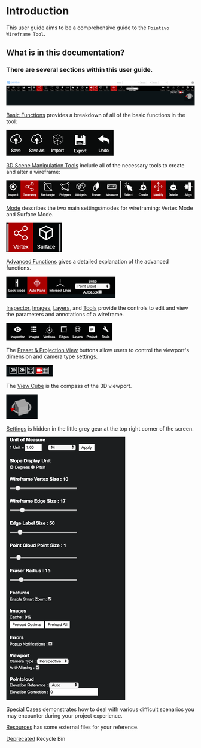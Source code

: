 # Introduction

This user guide aims to be a comprehensive guide to the `Pointivo Wireframe Tool`.

## What is in this documentation?

### **There are several sections within this user guide.**

![Toolbar Overall](.gitbook/assets/image%20%281%29.png)

[Basic Functions](basic-function/) provides a breakdown of all of the basic functions in the tool:

![](.gitbook/assets/basic-funtions.png)

[3D Scene Manipulation Tools](3d-scene-manipulation-tools/) include all of the necessary tools to create and alter a wireframe:

![](.gitbook/assets/3d-scene-manipulation-tools.png)

[Mode](mode.md) describes the two main settings/modes for wireframing: Vertex Mode and Surface Mode.

![](.gitbook/assets/vertex-and-surface-mode.png)

[Advanced Functions](advanced-function/) gives a detailed explanation of the advanced functions.

![](.gitbook/assets/picture3.png)

[Inspector](properties.md), [Images](images.md), [Layers](layers/), and [Tools](tools/) provide the controls to edit and view the parameters and annotations of a wireframe.

![](.gitbook/assets/picture4%20%281%29.png)

The [Preset & Projection View](preset-and-projection-view.md) buttons allow users to control the viewport's dimension and camera type settings.

![](.gitbook/assets/picture5.png)

The [View Cube](view-cube.md) is the compass of the 3D viewport.

![](.gitbook/assets/picture6%20%281%29.png)

[Settings](settings.md) is hidden in the little grey gear at the top right corner of the screen.

![](.gitbook/assets/p8.png)

[Special Cases](special-cases/) demonstrates how to deal with various difficult scenarios you may encounter during your project experience.

[Resources](resources/) has some external files for your reference.

[Deprecated]() Recycle Bin

